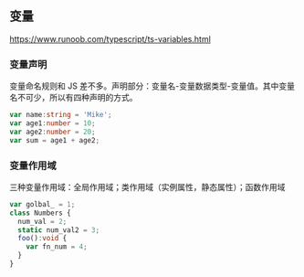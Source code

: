 ## 变量

https://www.runoob.com/typescript/ts-variables.html

### 变量声明

变量命名规则和 JS 差不多。声明部分：变量名-变量数据类型-变量值。其中变量名不可少，所以有四种声明的方式。

```ts
var name:string = 'Mike';
var age1:number = 10;
var age2:number = 20;
var sum = age1 + age2;
```

### 变量作用域

三种变量作用域：全局作用域；类作用域（实例属性，静态属性）；函数作用域

```ts
var golbal_ = 1;
class Numbers {
  num_val = 2;
  static num_val2 = 3;
  foo():void {
    var fn_num = 4;
  }
}

```


